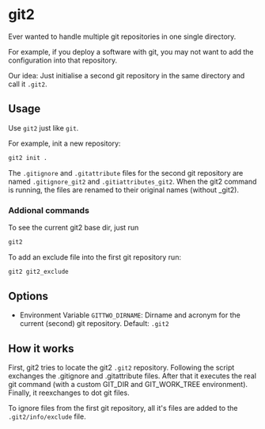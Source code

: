 # git2

Ever wanted to handle multiple git repositories in one single directory.

For example, if you deploy a software with git, you may not want to add the configuration into that repository.

Our idea: Just initialise a second git repository in the same directory and call it `.git2`.

## Usage

Use `git2` just like `git`.

For example, init a new repository:

```sh
git2 init .
```

The `.gitignore` and `.gitattribute` files for the second git repository are named `.gitignore_git2` and `.gitiattributes_git2`. When the git2 command is running, the files are renamed to their original names (without _git2).

### Addional commands

To see the current git2 base dir, just run
```sh
git2
```

To add an exclude file into the first git repository run:

```sh
git2 git2_exclude
```

## Options

  * Environment Variable `GITTWO_DIRNAME`: Dirname and acronym for the current (second) git repository. Default: `.git2`

## How it works

First, git2 tries to locate the git2 `.git2` repository.
Following the script exchanges the .gitignore and .gitattribute files.
After that it executes the real git command (with a custom GIT_DIR and GIT_WORK_TREE environment).
Finally, it reexchanges to dot git files.

To ignore files from the first git repository, all it's files are added to the `.git2/info/exclude` file.

